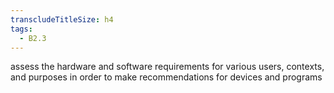 ```yaml
---
transcludeTitleSize: h4
tags:
  - B2.3
---
```

assess the hardware and software requirements for various users, contexts, and purposes in order to make recommendations for devices and programs